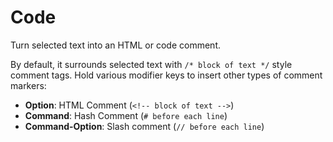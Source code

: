 
Code
===

Turn selected text into an HTML or code comment. 

By default, it surrounds selected text with `/* block of text */` style comment tags. Hold various modifier keys to insert other types of comment markers:

* **Option**: HTML Comment (`<!-- block of text -->`)
* **Command**: Hash Comment (`# before each line`)
* **Command-Option**: Slash comment (`// before each line`)
